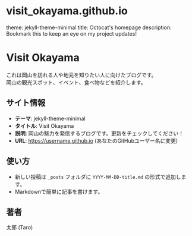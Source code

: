 # visit_okayama.github.io
theme: jekyll-theme-minimal
title: Octocat's homepage
description: Bookmark this to keep an eye on my project updates!
# Visit Okayama

これは岡山を訪れる人や地元を知りたい人に向けたブログです。  
岡山の観光スポット、イベント、食べ物などを紹介します。

## サイト情報
- **テーマ**: jekyll-theme-minimal  
- **タイトル**: Visit Okayama  
- **説明**: 岡山の魅力を発信するブログです。更新をチェックしてください！  
- **URL**: https://username.github.io (あなたのGitHubユーザー名に変更)

## 使い方
- 新しい投稿は `_posts` フォルダに `YYYY-MM-DD-title.md` の形式で追加します。
- Markdownで簡単に記事を書けます。

## 著者
太郎 (Taro)

